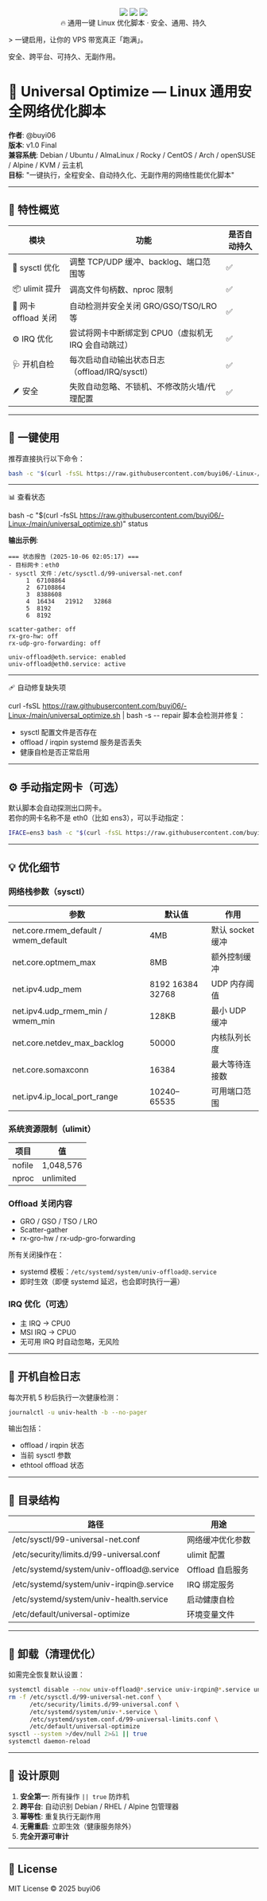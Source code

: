 <p align="center">
  <img src="https://img.shields.io/badge/Linux-Optimize-brightgreen?style=for-the-badge&logo=linux" />
  <img src="https://img.shields.io/badge/Safe-Stable-blue?style=for-the-badge&logo=shield" />
  <img src="https://img.shields.io/badge/Bash-Script-orange?style=for-the-badge&logo=gnubash" />
  <br>
  🔥 通用一键 Linux 优化脚本 · 安全、通用、持久
  
</p>
> 一键启用，让你的 VPS 带宽真正「跑满」。


安全、跨平台、可持久、无副作用。
# 🧠 Universal Optimize — Linux 通用安全网络优化脚本

**作者**: @buyi06  
**版本**: v1.0 Final  
**兼容系统**: Debian / Ubuntu / AlmaLinux / Rocky / CentOS / Arch / openSUSE / Alpine / KVM / 云主机  
**目标**: "一键执行，全程安全、自动持久化、无副作用的网络性能优化脚本"

---

## 🚀 特性概览

| 模块 | 功能 | 是否自动持久 |
|------|------|-------------|
| 🔧 sysctl 优化 | 调整 TCP/UDP 缓冲、backlog、端口范围等 | ✅ |
| 📦 ulimit 提升 | 调高文件句柄数、nproc 限制 | ✅ |
| 🧩 网卡 offload 关闭 | 自动检测并安全关闭 GRO/GSO/TSO/LRO 等 | ✅ |
| ⚙️ IRQ 优化 | 尝试将网卡中断绑定到 CPU0（虚拟机无 IRQ 会自动跳过） | ✅ |
| 🩺 开机自检 | 每次启动自动输出状态日志（offload/IRQ/sysctl） | ✅ |
| 🪶 安全 | 失败自动忽略、不锁机、不修改防火墙/代理配置 | ✅ |

---

## 🧰 一键使用

推荐直接执行以下命令：

```bash
bash -c "$(curl -fsSL https://raw.githubusercontent.com/buyi06/-Linux-/main/universal_optimize.sh)"
```

---

📊 查看状态

bash -c "$(curl -fsSL https://raw.githubusercontent.com/buyi06/-Linux-/main/universal_optimize.sh)" status

**输出示例**:
```
=== 状态报告 (2025-10-06 02:05:17) ===
- 目标网卡：eth0
- sysctl 文件：/etc/sysctl.d/99-universal-net.conf
     1  67108864
     2  67108864
     3  8388608
     4  16434   21912   32868
     5  8192
     6  8192

scatter-gather: off
rx-gro-hw: off
rx-udp-gro-forwarding: off

univ-offload@eth.service: enabled
univ-offload@eth0.service: active
```

---

🩹 自动修复缺失项

curl -fsSL https://raw.githubusercontent.com/buyi06/-Linux-/main/universal_optimize.sh | bash -s -- repair
脚本会检测并修复：
- sysctl 配置文件是否存在
- offload / irqpin systemd 服务是否丢失
- 健康自检是否正常启用

---

## ⚙️ 手动指定网卡（可选）

默认脚本会自动探测出口网卡。  
若你的网卡名称不是 eth0（比如 ens3），可以手动指定：

```bash
IFACE=ens3 bash -c "$(curl -fsSL https://raw.githubusercontent.com/buyi06/-Linux-/main/universal_optimize.sh)" apply
```

---

## 💡 优化细节

### 网络栈参数（sysctl）

| 参数 | 默认值 | 作用 |
|------|--------|------|
| net.core.rmem_default / wmem_default | 4MB | 默认 socket 缓冲 |
| net.core.optmem_max | 8MB | 额外控制缓冲 |
| net.ipv4.udp_mem | 8192 16384 32768 | UDP 内存阈值 |
| net.ipv4.udp_rmem_min / wmem_min | 128KB | 最小 UDP 缓冲 |
| net.core.netdev_max_backlog | 50000 | 内核队列长度 |
| net.core.somaxconn | 16384 | 最大等待连接数 |
| net.ipv4.ip_local_port_range | 10240–65535 | 可用端口范围 |

### 系统资源限制（ulimit）

| 项目 | 值 |
|------|----|
| nofile | 1,048,576 |
| nproc | unlimited |

### Offload 关闭内容
- GRO / GSO / TSO / LRO
- Scatter-gather
- rx-gro-hw / rx-udp-gro-forwarding

所有关闭操作在：
- systemd 模板：`/etc/systemd/system/univ-offload@.service`
- 即时生效（即便 systemd 延迟，也会即时执行一遍）

### IRQ 优化（可选）
- 主 IRQ → CPU0
- MSI IRQ → CPU0
- 无可用 IRQ 时自动忽略，无风险

---

## 🩵 开机自检日志

每次开机 5 秒后执行一次健康检测：

```bash
journalctl -u univ-health -b --no-pager
```

输出包括：
- offload / irqpin 状态
- 当前 sysctl 参数
- ethtool offload 状态

---

## 🧩 目录结构

| 路径 | 用途 |
|------|------|
| /etc/sysctl/99-universal-net.conf | 网络缓冲优化参数 |
| /etc/security/limits.d/99-universal.conf | ulimit 配置 |
| /etc/systemd/system/univ-offload@.service | Offload 自启服务 |
| /etc/systemd/system/univ-irqpin@.service | IRQ 绑定服务 |
| /etc/systemd/system/univ-health.service | 启动健康自检 |
| /etc/default/universal-optimize | 环境变量文件 |

---

## 🧱 卸载（清理优化）

如需完全恢复默认设置：

```bash
systemctl disable --now univ-offload@*.service univ-irqpin@*.service univ-health.service
rm -f /etc/sysctl.d/99-universal-net.conf \
      /etc/security/limits.d/99-universal.conf \
      /etc/systemd/system/univ-*.service \
      /etc/systemd/system.conf.d/99-universal-limits.conf \
      /etc/default/universal-optimize
sysctl --system >/dev/null 2>&1 || true
systemctl daemon-reload
```

---

## 🧠 设计原则

1. **安全第一**: 所有操作 `|| true` 防炸机
2. **跨平台**: 自动识别 Debian / RHEL / Alpine 包管理器
3. **幂等性**: 重复执行无副作用
4. **无需重启**: 立即生效（健康服务除外）
5. **完全开源可审计**

---

## 🧾 License

MIT License © 2025 buyi06
